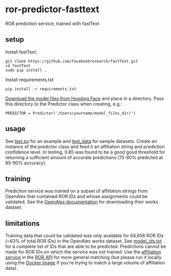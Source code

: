# ror-predictor-fasttext
ROR prediction service, trained with fastText

## setup
Install fastText:
````
git clone https://github.com/facebookresearch/fastText.git
cd fastText
sudo pip install .
````

Install requirements.txt
````
pip install -r requirements.txt
````
[Download the model files from Hugging Face](https://huggingface.co/poodledude/ror-predictor/tree/main) and place in a directory. Pass this directory to the Predictor class when creating, e.g.:
````
PREDICTOR = Predictor('/Users/yourname/model_files_dir/')
````

## usage
See [test.py](https://github.com/adambuttrick/ror-predictor/blob/main/test.py) for an example and [test_data](https://github.com/adambuttrick/ror-predictor/tree/main/test_data) for sample datasets. Create an instance of the predictor class and feed it an affiliation string and prediction confidence level. In testing, 0.85 was found to be a good good threshold for returning a sufficient amount of accurate predictions (75-80% predicted at 85-90% accuracy).

## training
Prediction service was trained on a subset of affiliation strings from OpenAlex that contained ROR IDs and whose assignments could be validated. See the [OpenAlex documentation](https://docs.openalex.org/download-snapshot) for downloading their works dataset.

## limitations
Training data that could be validated was only available for 64,656 ROR IDs (~63% of total ROR IDs) in the OpenAlex works dataset. See [model_ids.txt](https://github.com/adambuttrick/ror-predictor/blob/main/model_ids.txt) for a complete list of IDs that are able to be predicted. Predictions cannot be made for ROR IDs on which the service was not trained. Use the [affiliation service](https://ror.readme.io/docs/rest-api#affiliation-parameter) in the [ROR API](https://ror.readme.io/docs/rest-api) for more general matching (but please run it locally using the [Docker image](https://github.com/ror-community/ror-api) if you're trying to match a large volume of affiliation data).
